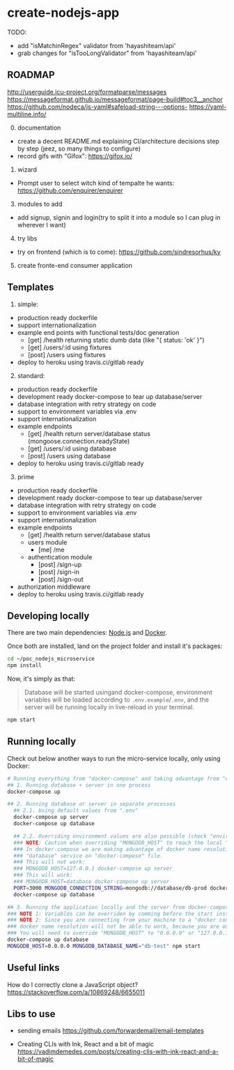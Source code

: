 # create-nodejs-app

TODO:
- add "isMatchinRegex" validator from 'hayashiteam/api'
- grab changes for "isTooLongValidator" from 'hayashiteam/api'

## ROADMAP

http://userguide.icu-project.org/formatparse/messages
https://messageformat.github.io/messageformat/page-build#toc3__anchor
https://github.com/nodeca/js-yaml#safeload-string---options-
https://yaml-multiline.info/

0. documentation
  - create a decent README.md explaining CI/architecture decisions step by step (jeez, so many things to configure)
  - record gifs with "Gifox": https://gifox.io/
1. wizard
  - Prompt user to select witch kind of tempalte he wants: https://github.com/enquirer/enquirer
3. modules to add
  - add signup, signin and login(try to split it into a module so I can plug in wherever I want)
4. try libs
  - try on frontend (which is to come): https://github.com/sindresorhus/ky
5. create fronte-end consumer application


## Templates

1. simple:
  * production ready dockerfile
  * support internationalization
  * example end points with functional tests/doc generation
    * [get] /health returning static dumb data (like "{ status: 'ok' }")
    * [get] /users/:id using fixtures
    * [post] /users using fixtures
  * deploy to heroku using travis.ci/gitlab ready
2. standard:
  * production ready dockerfile
  * development ready docker-compose to tear up database/server
  * database integration with retry strategy on code
  * support to environment variables via .env
  * support internationalization
  * example endpoints
    * [get] /health return server/database status (mongoose.connection.readyState)
    * [get] /users/:id using database
    * [post] /users using database
  * deploy to heroku using travis.ci/gitlab ready
3. prime
  * production ready dockerfile
  * development ready docker-compose to tear up database/server
  * database integration with retry strategy on code
  * support to environment variables via .env
  * support internationalization
  * example endpoints
    * [get] /health return server/database status
    * users module
      * [me] /me
    * authentication module
      * [post] /sign-up
      * [post] /sign-in
      * [post] /sign-out
  * authorization middleware
  * deploy to heroku using travis.ci/gitlab ready

## Developing locally

There are two main dependencies: [Node.js](https://github.com/nvm-sh/nvm) and [Docker](https://docs.docker.com/get-docker/).

Once both are installed, land on the project folder and install it's packages:

```sh
cd ~/poc_nodejs_microservice
npm install
```

Now, it's simply as that:

> Database will be started usingand docker-compose, environment variables will be loaded
> according to `.env.example`/`.env`, and the server will be running locally in live-reload in your terminal.

```sh
npm start
```

## Running locally

Check out below another ways to run the micro-service locally, only using Docker:

```sh
# Running everything from "docker-compose" and taking advantage from "container name resolution":
## 1. Running database + server in one process
docker-compose up

## 2. Running database or server in separate processes
  ## 2.1. Using default values from ".env"
  docker-compose up server
  docker-compose up database

  ## 2.2. Overriding environment values are also possible (check "environments" under "docker-compose.yml")
  ### NOTE: Caution when overriding "MONGODB_HOST" to reach the local "database" container.
  ### In docker-compose we are making advantage of docker name resolution to connect to the database, set as
  ### "database" service on "docker-compose" file.
  ### This will not work:
  ### MONGODB_HOST=127.0.0.1 docker-compose up server
  ### This will work:
  ### MONGODB_HOST=database docker-compose up server
  PORT=3000 MONGODB_CONNECTION_STRING=mongodb://database/db-prod docker-compose up server
  docker-compose up database

## 3. Running the application locally and the server from docker-compose
### NOTE 1: Variables can be overriden by comming before the start instruction.
### NOTE 2: Since you are connecting from your machine to a "docker container", the
### docker name resolution will not be able to work, because you are outside of its network.
### You will need to override "MONGODB_HOST" to "0.0.0.0" or "127.0.0.1" to be able to connect to it.
docker-compose up database
MONGODB_HOST=0.0.0.0 MONGODB_DATABASE_NAME="db-test" npm start
```

## Useful links

How do I correctly clone a JavaScript object?
https://stackoverflow.com/a/10869248/6655011

## Libs to use

- sending emails
https://github.com/forwardemail/email-templates

- Creating CLIs with Ink, React and a bit of magic
https://vadimdemedes.com/posts/creating-clis-with-ink-react-and-a-bit-of-magic
